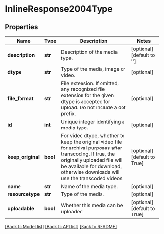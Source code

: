 # InlineResponse2004Type

## Properties
Name | Type | Description | Notes
------------ | ------------- | ------------- | -------------
**description** | **str** | Description of the media type. | [optional] [default to '']
**dtype** | **str** | Type of the media, image or video. | [optional] 
**file_format** | **str** | File extension. If omitted, any recognized file extension for the given dtype is accepted for upload. Do not include a dot prefix. | [optional] 
**id** | **int** | Unique integer identifying a media type. | [optional] 
**keep_original** | **bool** | For video dtype, whether to keep the original video file for archival purposes after transcoding. If true, the originally uploaded file will be available for download, otherwise downloads will use the transcoded videos. | [optional] [default to True]
**name** | **str** | Name of the media type. | [optional] 
**resourcetype** | **str** | Type of the media. | [optional] 
**uploadable** | **bool** | Whether this media can be uploaded. | [optional] [default to True]

[[Back to Model list]](../README.md#documentation-for-models) [[Back to API list]](../README.md#documentation-for-api-endpoints) [[Back to README]](../README.md)

